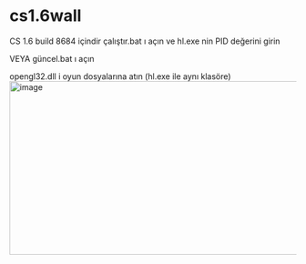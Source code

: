 # cs1.6wall
CS 1.6   build 8684 içindir
çalıştır.bat ı açın ve hl.exe nin PID değerini girin     

VEYA güncel.bat ı açın 

opengl32.dll i oyun dosyalarına atın (hl.exe ile aynı klasöre)
<img width="888" height="305" alt="image" src="https://github.com/user-attachments/assets/1ec91d0c-76e1-4fd6-9389-0c1e3b8bb7ec" />
